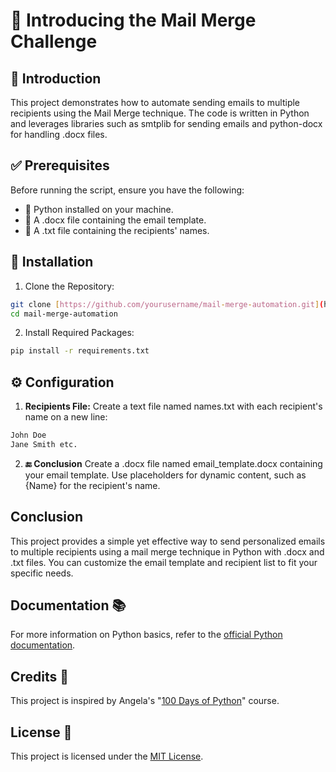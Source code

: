 # **📧 Introducing the Mail Merge Challenge**

## **📝 Introduction**
This project demonstrates how to automate sending emails to multiple recipients using the Mail Merge technique. The code is written in Python and leverages libraries such as smtplib for sending emails and python-docx for handling .docx files.

## **✅ Prerequisites**
Before running the script, ensure you have the following:
- 🐍 Python installed on your machine.
- 📄 A .docx file containing the email template.
- 📃 A .txt file containing the recipients' names.
## **📂 Installation**
1) Clone the Repository:
```bash
git clone [https://github.com/yourusername/mail-merge-automation.git](https://github.com/muhammadazeem110/Python-Projects/tree/df3a2bec72488c23db38b21872cc609036ad1955/Automically%20send%20emial%20to%20everyone)
cd mail-merge-automation
```
2) Install Required Packages:
```bash
pip install -r requirements.txt
```

## **⚙️ Configuration**
1) **Recipients File:**
Create a text file named names.txt with each recipient's name on a new line:
```bash
John Doe
Jane Smith etc.
```
2) **🔚 Conclusion**
Create a .docx file named email_template.docx containing your email template. Use placeholders for dynamic content, such as {Name} for the recipient's name.

## **Conclusion**
This project provides a simple yet effective way to send personalized emails to multiple recipients using a mail merge technique in Python with .docx and .txt files. You can customize the email template and recipient list to fit your specific needs.
## **Documentation 📚**
For more information on Python basics, refer to the [official Python documentation](https://docs.python.org/3/).

## **Credits 👏**
This project is inspired by Angela's "[100 Days of Python](https://www.udemy.com/course/100-days-of-code/?couponCode=LETSLEARNNOWPP)" course.

## **License 📄**
This project is licensed under the [MIT License](https://github.com/muhammadazeem110/Python-Projects/blob/main/LICENSE).
